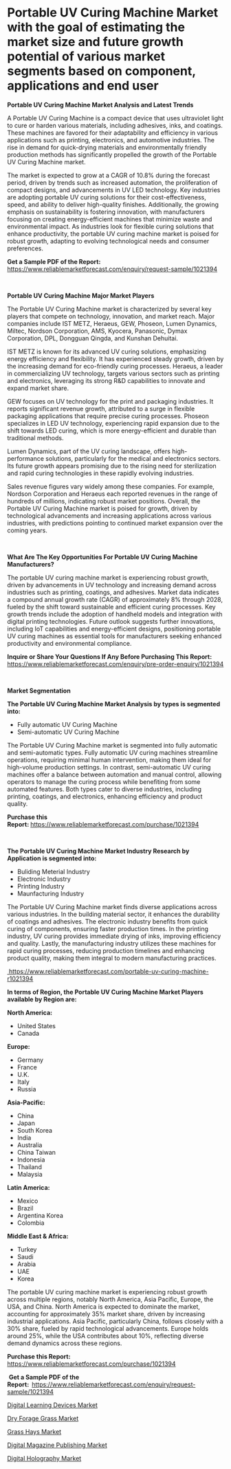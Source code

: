 <p><h1>Portable UV Curing Machine Market with the goal of estimating the market size and future growth potential of various market segments based on component, applications and end user</h1></p><p><strong>Portable UV Curing Machine Market Analysis and Latest Trends</strong></p>
<p><p>A Portable UV Curing Machine is a compact device that uses ultraviolet light to cure or harden various materials, including adhesives, inks, and coatings. These machines are favored for their adaptability and efficiency in various applications such as printing, electronics, and automotive industries. The rise in demand for quick-drying materials and environmentally friendly production methods has significantly propelled the growth of the Portable UV Curing Machine market.</p><p>The market is expected to grow at a CAGR of 10.8% during the forecast period, driven by trends such as increased automation, the proliferation of compact designs, and advancements in UV LED technology. Key industries are adopting portable UV curing solutions for their cost-effectiveness, speed, and ability to deliver high-quality finishes. Additionally, the growing emphasis on sustainability is fostering innovation, with manufacturers focusing on creating energy-efficient machines that minimize waste and environmental impact. As industries look for flexible curing solutions that enhance productivity, the portable UV curing machine market is poised for robust growth, adapting to evolving technological needs and consumer preferences.</p></p>
<p><strong>Get a Sample PDF of the Report:&nbsp;</strong> <a href="https://www.reliablemarketforecast.com/enquiry/request-sample/1021394?utm_campaign=1169&utm_medium=2&utm_source=Github&utm_content=ia&utm_term=04122024&utm_id=portable-uv-curing-machine">https://www.reliablemarketforecast.com/enquiry/request-sample/1021394</a></p>
<p>&nbsp;</p>
<p><strong>Portable UV Curing Machine Major Market Players</strong></p>
<p><p>The Portable UV Curing Machine market is characterized by several key players that compete on technology, innovation, and market reach. Major companies include IST METZ, Heraeus, GEW, Phoseon, Lumen Dynamics, Miltec, Nordson Corporation, AMS, Kyocera, Panasonic, Dymax Corporation, DPL, Dongguan Qingda, and Kunshan Dehuitai.</p><p>IST METZ is known for its advanced UV curing solutions, emphasizing energy efficiency and flexibility. It has experienced steady growth, driven by the increasing demand for eco-friendly curing processes. Heraeus, a leader in commercializing UV technology, targets various sectors such as printing and electronics, leveraging its strong R&D capabilities to innovate and expand market share.</p><p>GEW focuses on UV technology for the print and packaging industries. It reports significant revenue growth, attributed to a surge in flexible packaging applications that require precise curing processes. Phoseon specializes in LED UV technology, experiencing rapid expansion due to the shift towards LED curing, which is more energy-efficient and durable than traditional methods.</p><p>Lumen Dynamics, part of the UV curing landscape, offers high-performance solutions, particularly for the medical and electronics sectors. Its future growth appears promising due to the rising need for sterilization and rapid curing technologies in these rapidly evolving industries.</p><p>Sales revenue figures vary widely among these companies. For example, Nordson Corporation and Heraeus each reported revenues in the range of hundreds of millions, indicating robust market positions. Overall, the Portable UV Curing Machine market is poised for growth, driven by technological advancements and increasing applications across various industries, with predictions pointing to continued market expansion over the coming years.</p></p>
<p>&nbsp;</p>
<p><strong>What Are The Key Opportunities For Portable UV Curing Machine Manufacturers?</strong></p>
<p><p>The portable UV curing machine market is experiencing robust growth, driven by advancements in UV technology and increasing demand across industries such as printing, coatings, and adhesives. Market data indicates a compound annual growth rate (CAGR) of approximately 8% through 2028, fueled by the shift toward sustainable and efficient curing processes. Key growth trends include the adoption of handheld models and integration with digital printing technologies. Future outlook suggests further innovations, including IoT capabilities and energy-efficient designs, positioning portable UV curing machines as essential tools for manufacturers seeking enhanced productivity and environmental compliance.</p></p>
<p><strong>Inquire or Share Your Questions If Any Before Purchasing This Report:</strong> <a href="https://www.reliablemarketforecast.com/enquiry/pre-order-enquiry/1021394?utm_campaign=1169&utm_medium=2&utm_source=Github&utm_content=ia&utm_term=04122024&utm_id=portable-uv-curing-machine">https://www.reliablemarketforecast.com/enquiry/pre-order-enquiry/1021394</a></p>
<p>&nbsp;</p>
<p><strong>Market Segmentation</strong></p>
<p><strong>The Portable UV Curing Machine Market Analysis by types is segmented into:</strong></p>
<p><ul><li>Fully automatic UV Curing Machine</li><li>Semi-automatic UV Curing Machine</li></ul></p>
<p><p>The Portable UV Curing Machine market is segmented into fully automatic and semi-automatic types. Fully automatic UV curing machines streamline operations, requiring minimal human intervention, making them ideal for high-volume production settings. In contrast, semi-automatic UV curing machines offer a balance between automation and manual control, allowing operators to manage the curing process while benefiting from some automated features. Both types cater to diverse industries, including printing, coatings, and electronics, enhancing efficiency and product quality.</p></p>
<p><strong>Purchase this Report:&nbsp;</strong><a href="https://www.reliablemarketforecast.com/purchase/1021394?utm_campaign=1169&utm_medium=2&utm_source=Github&utm_content=ia&utm_term=04122024&utm_id=portable-uv-curing-machine">https://www.reliablemarketforecast.com/purchase/1021394</a></p>
<p>&nbsp;</p>
<p><strong>The Portable UV Curing Machine Market Industry Research by Application is segmented into:</strong></p>
<p><ul><li>Buliding Meterial Industry</li><li>Electronic Industry</li><li>Printing Industry</li><li>Maunfacturing Industry</li></ul></p>
<p><p>The Portable UV Curing Machine market finds diverse applications across various industries. In the building material sector, it enhances the durability of coatings and adhesives. The electronic industry benefits from quick curing of components, ensuring faster production times. In the printing industry, UV curing provides immediate drying of inks, improving efficiency and quality. Lastly, the manufacturing industry utilizes these machines for rapid curing processes, reducing production timelines and enhancing product quality, making them integral to modern manufacturing practices.</p></p>
<p><a href="https://www.reliablemarketforecast.com/portable-uv-curing-machine-r1021394?utm_campaign=1169&utm_medium=2&utm_source=Github&utm_content=ia&utm_term=04122024&utm_id=portable-uv-curing-machine">&nbsp;https://www.reliablemarketforecast.com/portable-uv-curing-machine-r1021394</a></p>
<p><strong>In terms of Region, the Portable UV Curing Machine Market Players available by Region are:</strong></p>
<p>
    <p> <strong> North America: </strong>
        <ul>
            <li>United States</li>
            <li>Canada</li>
        </ul>
        </p> 
    <p> <strong> Europe: </strong>
        <ul>
            <li>Germany</li>
            <li>France</li>
            <li>U.K.</li>
            <li>Italy</li>
            <li>Russia</li>
        </ul>
        </p> 
    <p> <strong> Asia-Pacific: </strong>
        <ul>
            <li>China</li>
            <li>Japan</li>
            <li>South Korea</li>
            <li>India</li>
            <li>Australia</li>
            <li>China Taiwan</li>
            <li>Indonesia</li>
            <li>Thailand</li>
            <li>Malaysia</li>
        </ul>
        </p> 
    <p> <strong> Latin America: </strong>
        <ul>
            <li>Mexico</li>
            <li>Brazil</li>
            <li>Argentina Korea</li>
            <li>Colombia</li>
        </ul>
        </p> 
    <p> <strong> Middle East & Africa: </strong>
        <ul>
            <li>Turkey</li>
            <li>Saudi</li>
            <li>Arabia</li>
            <li>UAE</li>
            <li>Korea</li>
        </ul>
    </p>
    </p>
<p><p>The portable UV curing machine market is experiencing robust growth across multiple regions, notably North America, Asia Pacific, Europe, the USA, and China. North America is expected to dominate the market, accounting for approximately 35% market share, driven by increasing industrial applications. Asia Pacific, particularly China, follows closely with a 30% share, fueled by rapid technological advancements. Europe holds around 25%, while the USA contributes about 10%, reflecting diverse demand dynamics across these regions.</p></p>
<p><strong>Purchase this Report: </strong><a href="https://www.reliablemarketforecast.com/purchase/1021394?utm_campaign=1169&utm_medium=2&utm_source=Github&utm_content=ia&utm_term=04122024&utm_id=portable-uv-curing-machine">https://www.reliablemarketforecast.com/purchase/1021394</a></p>
<p>&nbsp;<strong>Get a Sample PDF of the Report:&nbsp;&nbsp;</strong><a href="https://www.reliablemarketforecast.com/enquiry/request-sample/1021394?utm_campaign=1169&utm_medium=2&utm_source=Github&utm_content=ia&utm_term=04122024&utm_id=portable-uv-curing-machine">https://www.reliablemarketforecast.com/enquiry/request-sample/1021394</a></p>
<p><strong></strong></p>
<p><p><a href="https://www.linkedin.com/pulse/revenue-analysis-forecast-digital-learning-devices-market-72-j2x0e?utm_campaign=1169&utm_medium=2&utm_source=Github&utm_content=ia&utm_term=04122024&utm_id=portable-uv-curing-machine">Digital Learning Devices Market</a></p><p><a href="https://issuu.com/reportprime-2/docs/dry-forage-grass-market-size-2030.pptx?utm_campaign=1169&utm_medium=2&utm_source=Github&utm_content=ia&utm_term=04122024&utm_id=portable-uv-curing-machine">Dry Forage Grass Market</a></p><p><a href="https://issuu.com/reportprime-2/docs/grass-hays-market-size-2030.pptx?utm_campaign=1169&utm_medium=2&utm_source=Github&utm_content=ia&utm_term=04122024&utm_id=portable-uv-curing-machine">Grass Hays Market</a></p><p><a href="https://www.linkedin.com/pulse/global-digital-magazine-publishing-market-forecast-year-2024-uzmte?utm_campaign=1169&utm_medium=2&utm_source=Github&utm_content=ia&utm_term=04122024&utm_id=portable-uv-curing-machine">Digital Magazine Publishing Market</a></p><p><a href="https://www.linkedin.com/pulse/digital-holography-market-analysis-future-growth-opportunities-ha5ae?utm_campaign=1169&utm_medium=2&utm_source=Github&utm_content=ia&utm_term=04122024&utm_id=portable-uv-curing-machine">Digital Holography Market</a></p></p>